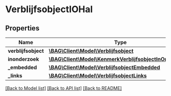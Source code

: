 # VerblijfsobjectIOHal

## Properties
Name | Type | Description | Notes
------------ | ------------- | ------------- | -------------
**verblijfsobject** | [**\BAG\Client\Model\Verblijfsobject**](Verblijfsobject.md) |  | 
**inonderzoek** | [**\BAG\Client\Model\KenmerkVerblijfsobjectInOnderzoek[]**](KenmerkVerblijfsobjectInOnderzoek.md) |  | [optional] 
**_embedded** | [**\BAG\Client\Model\VerblijfsobjectEmbedded**](VerblijfsobjectEmbedded.md) |  | [optional] 
**_links** | [**\BAG\Client\Model\VerblijfsobjectLinks**](VerblijfsobjectLinks.md) |  | [optional] 

[[Back to Model list]](../../README.md#documentation-for-models) [[Back to API list]](../../README.md#documentation-for-api-endpoints) [[Back to README]](../../README.md)

